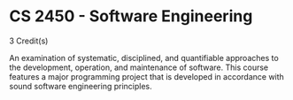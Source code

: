 # CS 2450 - Software Engineering
3 Credit(s)

An examination of systematic, disciplined, and quantifiable approaches to the development, operation, and maintenance of software. This course features a major programming project that is developed in accordance with sound software engineering principles.
